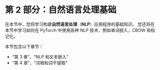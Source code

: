 # 第 2 部分：自然语言处理基础

在本节中，您将学习构建**自然语言处理**（**NLP**）应用程序的基础知识。 您还将在本节中学习如何在 PyTorch 中使用各种 NLP 技术，例如单词嵌入，CBOW 和标记化。

本节包含以下章节：

*   “第 3 章”，“NLP 和文本嵌入”
*   “第 4 章”，“词根和词干提取”
